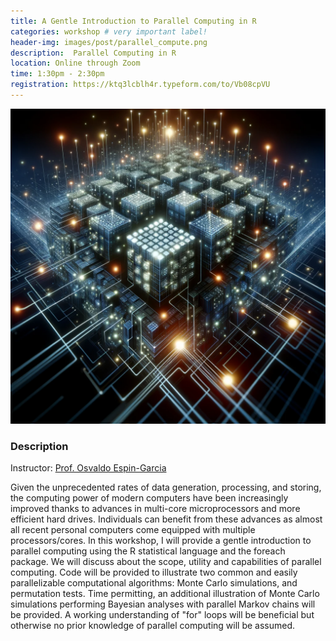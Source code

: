 ```yaml
---
title: A Gentle Introduction to Parallel Computing in R
categories: workshop # very important label!
header-img: images/post/parallel_compute.png
description:  Parallel Computing in R
location: Online through Zoom
time: 1:30pm - 2:30pm
registration: https://ktq3lcblh4r.typeform.com/to/Vb08cpVU
---
```


<div class="row">
<div class="col-sm-3"></div>
<div class="col-sm-6">
    <img src="/images/post/parallel_compute.png">
</div>
<div class="col-sm-3"></div>
</div>

### Description

Instructor: [Prof. Osvaldo Espin-Garcia](https://www.schulich.uwo.ca/epibio/people/faculty/core_appointees/dr_osvaldo_espin_garcia.html)

Given the unprecedented rates of data generation, processing, and storing, the computing power of modern computers have been increasingly improved thanks to advances in multi-core microprocessors and more efficient hard drives. Individuals can benefit from these advances as almost all recent personal computers come equipped with multiple processors/cores. In this workshop, I will provide a gentle introduction to parallel computing using the R statistical language and the foreach package. We will discuss about the scope, utility and capabilities of parallel computing. Code will be provided to illustrate two common and easily parallelizable computational algorithms: Monte Carlo simulations, and permutation tests. Time permitting, an additional illustration of Monte Carlo simulations performing Bayesian analyses with parallel Markov chains will be provided. A working understanding of "for" loops will be beneficial but otherwise no prior knowledge of parallel computing will be assumed.

